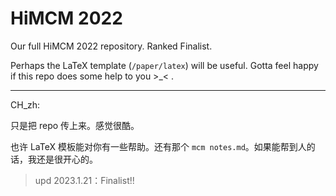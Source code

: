 # HiMCM 2022

Our full HiMCM 2022 repository. Ranked Finalist. 

Perhaps the LaTeX template (`/paper/latex`) will be useful. Gotta feel happy if this repo does some help to you >\_< .

---

CH_zh:

只是把 repo 传上来。感觉很酷。

也许 LaTeX 模板能对你有一些帮助。还有那个 `mcm notes.md`。如果能帮到人的话，我还是很开心的。

> upd 2023.1.21：Finalist!!
